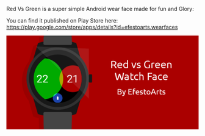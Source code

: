 Red Vs Green is a super simple Android wear face made for fun and Glory:

You can find it published on Play Store here: https://play.google.com/store/apps/details?id=efestoarts.wearfaces

![alt tag](/cover.png)
